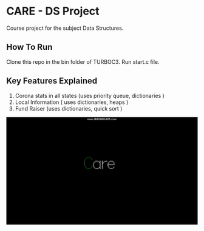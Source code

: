 # CARE - DS Project
Course project for the subject Data Structures.
## How To Run
Clone this repo in the bin folder of TURBOC3.
Run start.c file.
## Key Features Explained 
1. Corona stats in all states (uses priority queue, dictionaries )
2. Local Information ( uses dictionaries, heaps )
3. Fund Raiser (uses dictionaries, quick sort )

![giffy](dsgif.gif)
